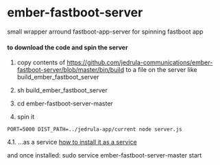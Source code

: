 # ember-fastboot-server
small wrapper arround fastboot-app-server for spinning fastboot app



#### to download the code and spin the server

1. copy contents of https://github.com/jedrula-communications/ember-fastboot-server/blob/master/bin/build to a file on the server like build_ember_fastboot_server

2. sh build_ember_fastboot_server

3. cd ember-fastboot-server-master

4. spin it
```
PORT=5000 DIST_PATH=../jedrula-app/current node server.js
```

4.1. ...as a service
[how to install it as a service](http://jedrula-app.surge.sh/post/e58f4fd4-bda4-4a1d-801b-d68cc255a63f)

and once installed:
sudo service ember-fastboot-server-master start
